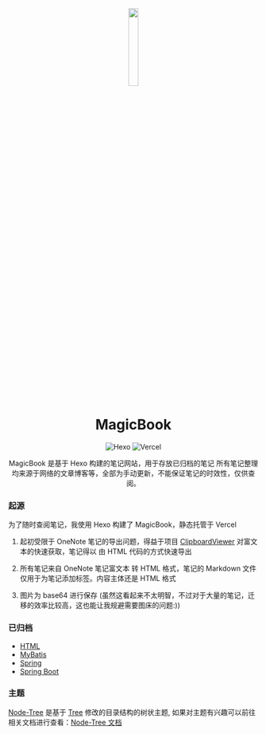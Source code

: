<div align=center>
  <img style="text-align:center" src=https://raw.githubusercontent.com/Exisi/MagicBook/main/favicon.ico width=20% />
  <h1>MagicBook</h1>

![Hexo](https://img.shields.io/badge/Hexo-0E83CD?style=for-the-badge&logo=hexo&logoColor=white)
![Vercel](https://img.shields.io/badge/Vercel-000000?style=for-the-badge&logo=vercel&logoColor=white)

<p>MagicBook 是基于 Hexo 构建的笔记网站，用于存放已归档的笔记
所有笔记整理均来源于网络的文章博客等，全部为手动更新，不能保证笔记的时效性，仅供查阅。</p>
</div>

### 起源

为了随时查阅笔记，我使用 Hexo 构建了 MagicBook，静态托管于 Vercel

1. 起初受限于 OneNote 笔记的导出问题，得益于项目 [ClipboardViewer](https://github.com/walterlv/ClipboardViewer) 对富文本的快速获取，笔记得以 由 HTML 代码的方式快速导出

2. 所有笔记来自 OneNote 笔记富文本 转 HTML 格式，笔记的 Markdown 文件仅用于为笔记添加标签。内容主体还是 HTML 格式

3. 图片为 base64 进行保存 (虽然这看起来不太明智，不过对于大量的笔记，迁移的效率比较高，这也能让我规避需要图床的问题:))

### 已归档

- [HTML](https://m.exi.ink/2022/10/20/HTML/HTML/)
- [MyBatis](https://m.exi.ink/2022/11/27/MyBatis/MyBatis/)
- [Spring](https://m.exi.ink/2022/11/28/Spring/Spring/)
- [Spring Boot](https://m.exi.ink/2022/11/28/Spring%20Boot/Spring%20Boot/)

### 主题

[Node-Tree](https://github.com/Exisi/MagicBook/tree/main/themes/node-tree) 是基于 [Tree](https://github.com/wujun234/hexo-theme-tree) 修改的目录结构的树状主题, 如果对主题有兴趣可以前往相关文档进行查看：[Node-Tree 文档](https://github.com/Exisi/MagicBook/tree/main/themes/node-tree)
